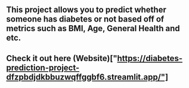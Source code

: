 ## This project allows you to predict whether someone has diabetes or not based off of metrics such as BMI, Age, General Health and etc.

## Check it out here (Website)["https://diabetes-prediction-project-dfzpbdjdkbbuzwqffggbf6.streamlit.app/"]
